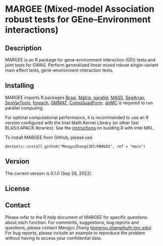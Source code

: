 # MARGEE (Mixed-model Association robust tests for GEne–Environment interactions)

## Description

MARGEE is an R package for gene-environment interaction (GEI) tests and joint tests for GWAS. Perform generalized linear mixed robust single-variant main effect tests, gene-environment interaction tests.

## Installing

MARGEE imports R packages 
[Rcpp](https://cran.r-project.org/web/packages/CompQuadForm/index.html), 
[Matrix](https://cran.r-project.org/web/packages/Matrix/index.html), 
[parallel](https://cran.r-project.org/web/views/HighPerformanceComputing.html), 
[MASS](https://cran.r-project.org/web/packages/MASS/index.html), 
[SeqArray](http://bioconductor.org/packages/release/bioc/html/SeqArray.html), 
[SeqVarTools](https://bioconductor.org/packages/release/bioc/html/SeqVarTools.html), 
[foreach](https://cran.r-project.org/web/packages/foreach/index.html), 
[GMMAT](https://cran.r-project.org/web/packages/GMMAT/index.html), 
[CompQuadForm](https://cran.r-project.org/web/packages/CompQuadForm/index.html). 
[doMC](https://cran.r-project.org/web/packages/doMC/index.html) is required to run parallel computing.

For optimal computational performance, it is recommended to use an R version configured with the Intel Math Kernel Library (or other fast BLAS/LAPACK libraries). See the [instructions](https://www.intel.com/content/www/us/en/developer/articles/technical/using-onemkl-with-r.html) 
on building R with Intel MKL.

To install MARGEE from GitHub, please use

```
devtools::install_github("MengyuZhang1307/MARGEE", ref = "main")
```

## Version

The current version is 0.1.0 (Sep 28, 2022).

## License

## Contact
Please refer to the R help document of MARGEE for specific questions about each function. 
For comments, suggestions, bug reports and questions, please contact Mengyu Zhang (megnyu.zhang@uth.tmc.edu). 
For bug reports, please include an example to reproduce the problem without having to access your confidential data.


